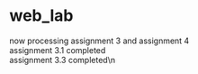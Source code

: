# web_lab
now processing assignment 3 and assignment 4   
assignment 3.1 completed   
assignment 3.3 completed\n